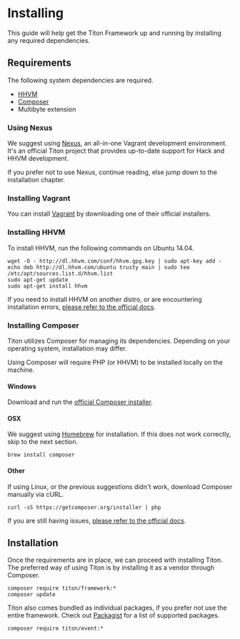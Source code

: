 # Installing #

This guide will help get the Titon Framework up and running by installing any required dependencies.

## Requirements ##

The following system dependencies are required.

* [HHVM](http://hhvm.com/)
* [Composer](https://getcomposer.org/)
* Multibyte extension

### Using Nexus ###

We suggest using [Nexus](nexus.md), an all-in-one Vagrant development environment. 
It's an official Titon project that provides up-to-date support for Hack and HHVM development.

If you prefer not to use Nexus, continue reading, else jump down to the installation chapter.

### Installing Vagrant ###

You can install [Vagrant](https://www.vagrantup.com/) by downloading one of their official installers.

### Installing HHVM ###

To install HHVM, run the following commands on Ubuntu 14.04. 

```shell
wget -O - http://dl.hhvm.com/conf/hhvm.gpg.key | sudo apt-key add -
echo deb http://dl.hhvm.com/ubuntu trusty main | sudo tee /etc/apt/sources.list.d/hhvm.list
sudo apt-get update
sudo apt-get install hhvm
```

If you need to install HHVM on another distro, or are encountering installation errors, 
[please refer to the official docs](https://github.com/facebook/hhvm/wiki/Prebuilt%20Packages%20for%20HHVM).

### Installing Composer ###

Titon utilizes Composer for managing its dependencies. Depending on your operating system, installation may differ.

<div class="notice is-warning">
    Using Composer will require PHP (or HHVM) to be installed locally on the machine.
</div>

#### Windows ####

Download and run the [official Composer installer](https://getcomposer.org/Composer-Setup.exe).

#### OSX ####

We suggest using [Homebrew](http://brew.sh/) for installation. If this does not work correctly, skip to the next section. 

```shell
brew install composer
```

#### Other ####

If using Linux, or the previous suggestions didn't work, download Composer manually via cURL. 

```shell
curl -sS https://getcomposer.org/installer | php
```

If you are still having issues, [please refer to the official docs](https://getcomposer.org/doc/00-intro.md).

## Installation ##

Once the requirements are in place, we can proceed with installing Titon.
The preferred way of using Titon is by installing it as a vendor through Composer.

```shell
composer require titon/framework:*
composer update
```

Titon also comes bundled as individual packages, if you prefer not use the entire framework. 
Check out [Packagist](https://packagist.org/packages/titon/) for a list of supported packages.

```shell
composer require titon/event:*
```
